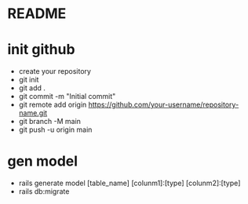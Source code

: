 # README

# init github
- create your repository 
- git init
- git add .
- git commit -m "Initial commit"
- git remote add origin https://github.com/your-username/repository-name.git
- git branch -M main
- git push -u origin main

# gen model
- rails generate model [table_name] [colunm1]:[type] [colunm2]:[type]
- rails db:migrate
